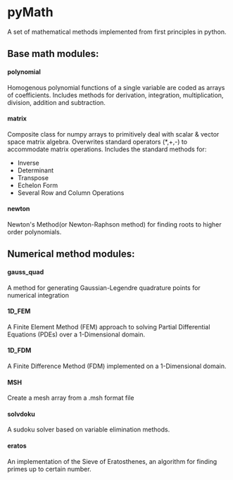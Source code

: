 # pyMath
A set of mathematical methods implemented from first principles in python.

## Base math modules:
[//]: =========================

#### polynomial
Homogenous polynomial functions of a single variable are coded as arrays of coefficients. 
Includes methods for derivation, integration, multiplication, division, addition and subtraction.

#### matrix
Composite class for numpy arrays to primitively deal with scalar & vector space matrix algebra.
Overwrites standard operators (*,+,-) to accommodate matrix operations.
Includes the standard methods for:
  - Inverse
  - Determinant
  - Transpose
  - Echelon Form
  - Several Row and Column Operations

#### newton
Newton's Method(or Newton-Raphson method) for finding roots to higher order polynomials.


## Numerical method modules:
[//]: ==========================

#### gauss_quad 
A method for generating Gaussian-Legendre quadrature points for numerical integration

#### 1D_FEM 
A Finite Element Method (FEM) approach to solving Partial Differential Equations (PDEs) over a 1-Dimensional domain.

#### 1D_FDM
A Finite Difference Method (FDM) implemented on a 1-Dimensional domain.

#### MSH 
Create a mesh array from a .msh format file

#### solvdoku 
A sudoku solver based on variable elimination methods.

#### eratos 
An implementation of the Sieve of Eratosthenes, an algorithm for finding primes up to certain number.
